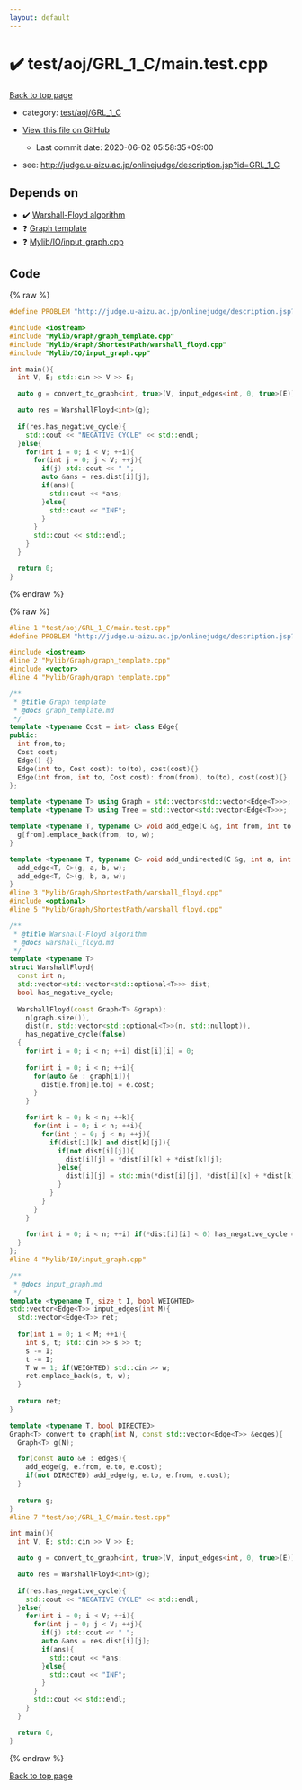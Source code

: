 ```yaml
---
layout: default
---
```


<!-- mathjax config similar to math.stackexchange -->
<script type="text/javascript" async
  src="https://cdnjs.cloudflare.com/ajax/libs/mathjax/2.7.5/MathJax.js?config=TeX-MML-AM_CHTML">
</script>
<script type="text/x-mathjax-config">
  MathJax.Hub.Config({
    TeX: { equationNumbers: { autoNumber: "AMS" }},
    tex2jax: {
      inlineMath: [ ['$','$'] ],
      processEscapes: true
    },
    "HTML-CSS": { matchFontHeight: false },
    displayAlign: "left",
    displayIndent: "2em"
  });
</script>

<script type="text/javascript" src="https://cdnjs.cloudflare.com/ajax/libs/jquery/3.4.1/jquery.min.js"></script>
<script src="https://cdn.jsdelivr.net/npm/jquery-balloon-js@1.1.2/jquery.balloon.min.js" integrity="sha256-ZEYs9VrgAeNuPvs15E39OsyOJaIkXEEt10fzxJ20+2I=" crossorigin="anonymous"></script>
<script type="text/javascript" src="../../../../assets/js/copy-button.js"></script>
<link rel="stylesheet" href="../../../../assets/css/copy-button.css" />


# :heavy_check_mark: test/aoj/GRL_1_C/main.test.cpp

<a href="../../../../index.html">Back to top page</a>

* category: <a href="../../../../index.html#52520cdd925fa3dd96b0b332cb95e6a5">test/aoj/GRL_1_C</a>
* <a href="{{ site.github.repository_url }}/blob/master/test/aoj/GRL_1_C/main.test.cpp">View this file on GitHub</a>
    - Last commit date: 2020-06-02 05:58:35+09:00


* see: <a href="http://judge.u-aizu.ac.jp/onlinejudge/description.jsp?id=GRL_1_C">http://judge.u-aizu.ac.jp/onlinejudge/description.jsp?id=GRL_1_C</a>


## Depends on

* :heavy_check_mark: <a href="../../../../library/Mylib/Graph/ShortestPath/warshall_floyd.cpp.html">Warshall-Floyd algorithm</a>
* :question: <a href="../../../../library/Mylib/Graph/graph_template.cpp.html">Graph template</a>
* :question: <a href="../../../../library/Mylib/IO/input_graph.cpp.html">Mylib/IO/input_graph.cpp</a>


## Code

<a id="unbundled"></a>
{% raw %}
```cpp
#define PROBLEM "http://judge.u-aizu.ac.jp/onlinejudge/description.jsp?id=GRL_1_C"

#include <iostream>
#include "Mylib/Graph/graph_template.cpp"
#include "Mylib/Graph/ShortestPath/warshall_floyd.cpp"
#include "Mylib/IO/input_graph.cpp"

int main(){
  int V, E; std::cin >> V >> E;

  auto g = convert_to_graph<int, true>(V, input_edges<int, 0, true>(E));

  auto res = WarshallFloyd<int>(g);
  
  if(res.has_negative_cycle){
    std::cout << "NEGATIVE CYCLE" << std::endl;
  }else{
    for(int i = 0; i < V; ++i){
      for(int j = 0; j < V; ++j){
        if(j) std::cout << " ";
        auto &ans = res.dist[i][j];
        if(ans){
          std::cout << *ans;
        }else{
          std::cout << "INF";
        }
      }
      std::cout << std::endl;
    }
  }

  return 0;
}

```
{% endraw %}

<a id="bundled"></a>
{% raw %}
```cpp
#line 1 "test/aoj/GRL_1_C/main.test.cpp"
#define PROBLEM "http://judge.u-aizu.ac.jp/onlinejudge/description.jsp?id=GRL_1_C"

#include <iostream>
#line 2 "Mylib/Graph/graph_template.cpp"
#include <vector>
#line 4 "Mylib/Graph/graph_template.cpp"

/**
 * @title Graph template
 * @docs graph_template.md
 */
template <typename Cost = int> class Edge{
public:
  int from,to;
  Cost cost;
  Edge() {}
  Edge(int to, Cost cost): to(to), cost(cost){}
  Edge(int from, int to, Cost cost): from(from), to(to), cost(cost){}
};

template <typename T> using Graph = std::vector<std::vector<Edge<T>>>;
template <typename T> using Tree = std::vector<std::vector<Edge<T>>>;

template <typename T, typename C> void add_edge(C &g, int from, int to, T w = 1){
  g[from].emplace_back(from, to, w);
}

template <typename T, typename C> void add_undirected(C &g, int a, int b, T w = 1){
  add_edge<T, C>(g, a, b, w);
  add_edge<T, C>(g, b, a, w);
}
#line 3 "Mylib/Graph/ShortestPath/warshall_floyd.cpp"
#include <optional>
#line 5 "Mylib/Graph/ShortestPath/warshall_floyd.cpp"

/**
 * @title Warshall-Floyd algorithm
 * @docs warshall_floyd.md
 */
template <typename T>
struct WarshallFloyd{
  const int n;
  std::vector<std::vector<std::optional<T>>> dist;
  bool has_negative_cycle;
  
  WarshallFloyd(const Graph<T> &graph):
    n(graph.size()),
    dist(n, std::vector<std::optional<T>>(n, std::nullopt)),
    has_negative_cycle(false)
  {
    for(int i = 0; i < n; ++i) dist[i][i] = 0;
    
    for(int i = 0; i < n; ++i){
      for(auto &e : graph[i]){
        dist[e.from][e.to] = e.cost;
      }
    }

    for(int k = 0; k < n; ++k){
      for(int i = 0; i < n; ++i){
        for(int j = 0; j < n; ++j){
          if(dist[i][k] and dist[k][j]){
            if(not dist[i][j]){
              dist[i][j] = *dist[i][k] + *dist[k][j];
            }else{
              dist[i][j] = std::min(*dist[i][j], *dist[i][k] + *dist[k][j]);
            }
          }
        }
      }
    }
    
    for(int i = 0; i < n; ++i) if(*dist[i][i] < 0) has_negative_cycle = true;
  }
};
#line 4 "Mylib/IO/input_graph.cpp"

/**
 * @docs input_graph.md
 */
template <typename T, size_t I, bool WEIGHTED>
std::vector<Edge<T>> input_edges(int M){
  std::vector<Edge<T>> ret;
  
  for(int i = 0; i < M; ++i){
    int s, t; std::cin >> s >> t;
    s -= I;
    t -= I;
    T w = 1; if(WEIGHTED) std::cin >> w;
    ret.emplace_back(s, t, w);
  }
  
  return ret;  
}

template <typename T, bool DIRECTED>
Graph<T> convert_to_graph(int N, const std::vector<Edge<T>> &edges){
  Graph<T> g(N);

  for(const auto &e : edges){
    add_edge(g, e.from, e.to, e.cost);
    if(not DIRECTED) add_edge(g, e.to, e.from, e.cost);
  }
  
  return g;
}
#line 7 "test/aoj/GRL_1_C/main.test.cpp"

int main(){
  int V, E; std::cin >> V >> E;

  auto g = convert_to_graph<int, true>(V, input_edges<int, 0, true>(E));

  auto res = WarshallFloyd<int>(g);
  
  if(res.has_negative_cycle){
    std::cout << "NEGATIVE CYCLE" << std::endl;
  }else{
    for(int i = 0; i < V; ++i){
      for(int j = 0; j < V; ++j){
        if(j) std::cout << " ";
        auto &ans = res.dist[i][j];
        if(ans){
          std::cout << *ans;
        }else{
          std::cout << "INF";
        }
      }
      std::cout << std::endl;
    }
  }

  return 0;
}

```
{% endraw %}

<a href="../../../../index.html">Back to top page</a>

